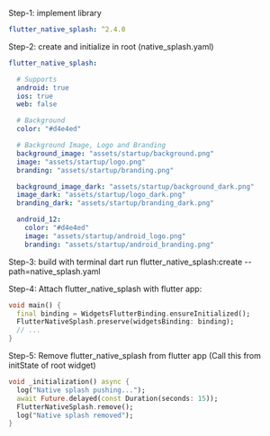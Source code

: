 Step-1: implement library

```yaml
flutter_native_splash: ^2.4.0
```

Step-2: create and initialize in root (native_splash.yaml)

```yaml
flutter_native_splash:

  # Supports
  android: true
  ios: true
  web: false

  # Background
  color: "#d4e4ed"

  # Background Image, Logo and Branding
  background_image: "assets/startup/background.png"
  image: "assets/startup/logo.png"
  branding: "assets/startup/branding.png"

  background_image_dark: "assets/startup/background_dark.png"
  image_dark: "assets/startup/logo_dark.png"
  branding_dark: "assets/startup/branding_dark.png"

  android_12:
    color: "#d4e4ed"
    image: "assets/startup/android_logo.png"
    branding: "assets/startup/android_branding.png"
```

Step-3: build with terminal
dart run flutter_native_splash:create --path=native_splash.yaml

Step-4: Attach flutter_native_splash with flutter app:

```dart
void main() {
  final binding = WidgetsFlutterBinding.ensureInitialized();
  FlutterNativeSplash.preserve(widgetsBinding: binding);
  // ...
}
```

Step-5: Remove flutter_native_splash from flutter app (Call this from initState of root widget)

```dart
void _initialization() async {
  log("Native splash pushing...");
  await Future.delayed(const Duration(seconds: 15));
  FlutterNativeSplash.remove();
  log("Native splash removed");
}
```